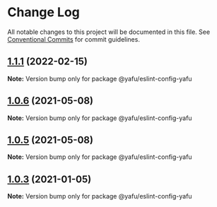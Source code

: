 # Change Log

All notable changes to this project will be documented in this file.
See [Conventional Commits](https://conventionalcommits.org) for commit guidelines.

## [1.1.1](https://github.com/TheLudd/yafu-mono/compare/@yafu/eslint-config-yafu@1.1.0...@yafu/eslint-config-yafu@1.1.1) (2022-02-15)

**Note:** Version bump only for package @yafu/eslint-config-yafu





## [1.0.6](https://github.com/TheLudd/yafu-mono/compare/@yafu/eslint-config-yafu@1.0.5...@yafu/eslint-config-yafu@1.0.6) (2021-05-08)

**Note:** Version bump only for package @yafu/eslint-config-yafu





## [1.0.5](https://github.com/TheLudd/yafu-mono/compare/@yafu/eslint-config-yafu@1.0.4...@yafu/eslint-config-yafu@1.0.5) (2021-05-08)

**Note:** Version bump only for package @yafu/eslint-config-yafu





## [1.0.3](https://github.com/TheLudd/yafu-mono/compare/@yafu/eslint-config-yafu@1.0.2...@yafu/eslint-config-yafu@1.0.3) (2021-01-05)

**Note:** Version bump only for package @yafu/eslint-config-yafu
